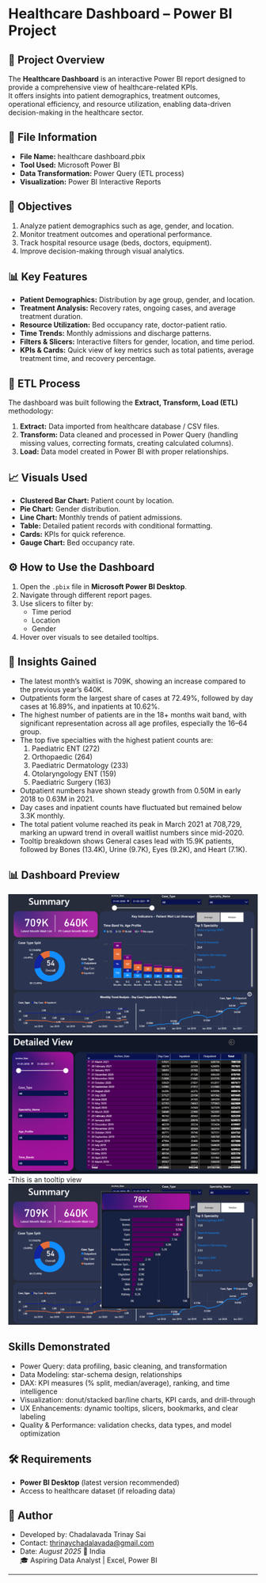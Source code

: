 # Healthcare Dashboard – Power BI Project

## 📌 Project Overview
The **Healthcare Dashboard** is an interactive Power BI report designed to provide a comprehensive view of healthcare-related KPIs.  
It offers insights into patient demographics, treatment outcomes, operational efficiency, and resource utilization, enabling data-driven decision-making in the healthcare sector.

## 📂 File Information
- **File Name:** healthcare dashboard.pbix
- **Tool Used:** Microsoft Power BI
- **Data Transformation:** Power Query (ETL process)
- **Visualization:** Power BI Interactive Reports

## 🎯 Objectives
1. Analyze patient demographics such as age, gender, and location.
2. Monitor treatment outcomes and operational performance.
3. Track hospital resource usage (beds, doctors, equipment).
4. Improve decision-making through visual analytics.

## 📊 Key Features
- **Patient Demographics:** Distribution by age group, gender, and location.
- **Treatment Analysis:** Recovery rates, ongoing cases, and average treatment duration.
- **Resource Utilization:** Bed occupancy rate, doctor-patient ratio.
- **Time Trends:** Monthly admissions and discharge patterns.
- **Filters & Slicers:** Interactive filters for gender, location, and time period.
- **KPIs & Cards:** Quick view of key metrics such as total patients, average treatment time, and recovery percentage.

## 🔄 ETL Process
The dashboard was built following the **Extract, Transform, Load (ETL)** methodology:
1. **Extract:** Data imported from healthcare database / CSV files.
2. **Transform:** Data cleaned and processed in Power Query (handling missing values, correcting formats, creating calculated columns).
3. **Load:** Data model created in Power BI with proper relationships.

## 📈 Visuals Used
- **Clustered Bar Chart:** Patient count by location.
- **Pie Chart:** Gender distribution.
- **Line Chart:** Monthly trends of patient admissions.
- **Table:** Detailed patient records with conditional formatting.
- **Cards:** KPIs for quick reference.
- **Gauge Chart:** Bed occupancy rate.

## ⚙️ How to Use the Dashboard
1. Open the `.pbix` file in **Microsoft Power BI Desktop**.
2. Navigate through different report pages.
3. Use slicers to filter by:
   - Time period
   - Location
   - Gender
4. Hover over visuals to see detailed tooltips.

## 📌 Insights Gained
- The latest month’s waitlist is 709K, showing an increase compared to the previous year’s 640K.  
- Outpatients form the largest share of cases at 72.49%, followed by day cases at 16.89%, and inpatients at 10.62%.  
- The highest number of patients are in the 18+ months wait band, with significant representation across all age profiles, especially the 16–64 group.  
- The top five specialties with the highest patient counts are:  
  1. Paediatric ENT (272)  
  2. Orthopaedic (264)  
  3. Paediatric Dermatology (233)  
  4. Otolaryngology ENT (159)  
  5. Paediatric Surgery (163)  
- Outpatient numbers have shown steady growth from 0.50M in early 2018 to 0.63M in 2021.  
- Day cases and inpatient counts have fluctuated but remained below 3.3K monthly.  
- The total patient volume reached its peak in March 2021 at 708,729, marking an upward trend in overall waitlist numbers since mid-2020.
- Tooltip breakdown shows General cases lead with 15.9K patients, followed by Bones (13.4K), Urine (9.7K), Eyes (9.2K), and Heart (7.1K).    

## 📊 Dashboard Preview

![Summary_Dashboard](Summary_Dashboard.png)  
![Detailed_View Dashboard](DetailedView_dashboard.png) 
-This is an tooltip view 
![Tooltip_View](Tooltip_view.png)


## Skills Demonstrated
- Power Query: data profiling, basic cleaning, and transformation
- Data Modeling: star-schema design, relationships
- DAX: KPI measures (% split, median/average), ranking, and time intelligence
- Visualization: donut/stacked bar/line charts, KPI cards, and drill-through
- UX Enhancements: dynamic tooltips, slicers, bookmarks, and clear labeling
- Quality & Performance: validation checks, data types, and model optimization

## 🛠 Requirements
- **Power BI Desktop** (latest version recommended)
- Access to healthcare dataset (if reloading data)

## 📜 Author
- Developed by: Chadalavada Trinay Sai
- Contact: thrinaychadalavada@gmail.com
- Date: *August 2025*
📍 India  
🎓 Aspiring Data Analyst | Excel, Power BI

---




